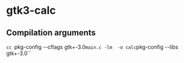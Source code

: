 # gtk3-calc

## Compilation arguments

`cc `pkg-config --cflags gtk+-3.0` main.c -lm  -o calc `pkg-config --libs gtk+-3.0``
